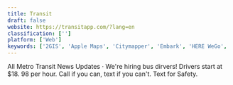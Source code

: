 ```yaml
---
title: Transit
draft: false 
website: https://transitapp.com/?lang=en
classification: ['']
platform: ['Web']
keywords: ['2GIS', 'Apple Maps', 'Citymapper', 'Embark', 'HERE WeGo', 'MAPS.ME', 'MonTransit', 'Moovel', 'Moovit', 'OpenStreetMap', 'OsmAnd', 'TransforMap', 'TripGo', 'Tripjay', 'Trusted Shops', 'UniCommerce', 'Waze', 'metro']
---
```

All Metro Transit News Updates · We're hiring bus dirvers! Drivers start at $18. 98 
per hour. Call if you can, text if you can't. Text for Safety.
